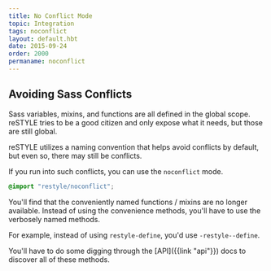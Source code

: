 ```yaml
---
title: No Conflict Mode
topic: Integration
tags: noconflict
layout: default.hbt
date: 2015-09-24
order: 2000
permaname: noconflict
---
```


## Avoiding Sass Conflicts

Sass variables, mixins, and functions are all defined in the global scope. reSTYLE tries to be a good citizen and only expose what it needs, but those are still global.

reSTYLE utilizes a naming convention that helps avoid conflicts by default, but even so, there may still be conflicts.

If you run into such conflicts, you can use the `noconflict` mode.

```scss
@import "restyle/noconflict";
```

You'll find that the conveniently named functions / mixins are no longer available. Instead of using the convenience methods, you'll have to use the verbosely named methods.

For example, instead of using `restyle-define`, you'd use `-restyle--define`.

You'll have to do some digging through the [API]({{link "api"}}) docs to discover all of these methods.

